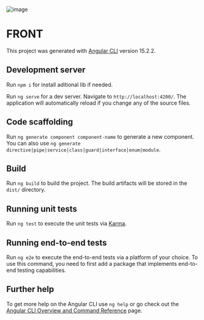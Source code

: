 ![image](https://user-images.githubusercontent.com/11731005/224569200-1b47209e-b5d4-4de1-ab8f-2f80b85f6274.png)



# FRONT

This project was generated with [Angular CLI](https://github.com/angular/angular-cli) version 15.2.2.

## Development server

Run `npm i` for install aditional lib if needed.

Run `ng serve` for a dev server. Navigate to `http://localhost:4200/`. The application will automatically reload if you change any of the source files.

## Code scaffolding

Run `ng generate component component-name` to generate a new component. You can also use `ng generate directive|pipe|service|class|guard|interface|enum|module`.

## Build

Run `ng build` to build the project. The build artifacts will be stored in the `dist/` directory.

## Running unit tests

Run `ng test` to execute the unit tests via [Karma](https://karma-runner.github.io).

## Running end-to-end tests

Run `ng e2e` to execute the end-to-end tests via a platform of your choice. To use this command, you need to first add a package that implements end-to-end testing capabilities.

## Further help

To get more help on the Angular CLI use `ng help` or go check out the [Angular CLI Overview and Command Reference](https://angular.io/cli) page.
